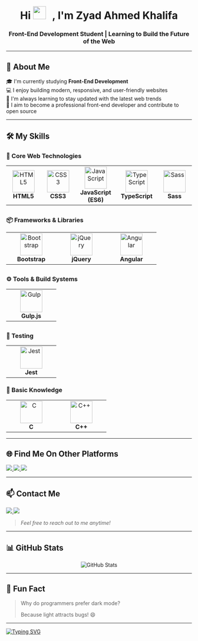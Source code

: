 <h1 align="center">
    Hi
  <img src="https://media.giphy.com/media/hvRJCLFzcasrR4ia7z/giphy.gif" width="35" style="margin-right:10px;" />
, I'm Zyad Ahmed Khalifa
</h1>
<h3 align="center">Front-End Development Student | Learning to Build the Future of the Web</h3>

---

## 🧠 About Me

🎓 I'm currently studying **Front-End Development**  
💻 I enjoy building modern, responsive, and user-friendly websites  
🌱 I'm always learning to stay updated with the latest web trends  
🚀 I aim to become a professional front-end developer and contribute to open source

---

## 🛠️ My Skills

### 🎯 Core Web Technologies

<table>
  <tr>
    <td align="center" width="120">
      <img src="https://cdn.jsdelivr.net/gh/devicons/devicon/icons/html5/html5-original.svg" width="60" alt="HTML5"/><br />
      <strong>HTML5</strong>
    </td>
    <td align="center" width="120">
      <img src="https://cdn.jsdelivr.net/gh/devicons/devicon/icons/css3/css3-original.svg" width="60" alt="CSS3"/><br />
      <strong>CSS3</strong>
    </td>
    <td align="center" width="120">
      <img src="https://cdn.jsdelivr.net/gh/devicons/devicon/icons/javascript/javascript-original.svg" width="60" alt="JavaScript"/><br />
      <strong>JavaScript (ES6)</strong>
    </td>
      <td align="center" width="120">
      <img src="https://cdn.jsdelivr.net/gh/devicons/devicon/icons/typescript/typescript-original.svg" width="60" alt="TypeScript"/><br />
      <strong>TypeScript</strong>
    </td>
    <td align="center" width="120">
      <img src="https://cdn.jsdelivr.net/gh/devicons/devicon/icons/sass/sass-original.svg" width="60" alt="Sass"/><br />
      <strong>Sass</strong>
    </td>
  </tr>
</table>


##

### 📦 Frameworks & Libraries

<table>
  <tr>
    <td align="center" width="120">
      <img src="https://cdn.jsdelivr.net/gh/devicons/devicon/icons/bootstrap/bootstrap-original.svg" width="60" alt="Bootstrap"/><br />
      <strong>Bootstrap</strong>
    </td>
    <td align="center" width="120">
      <img src="https://cdn.jsdelivr.net/gh/devicons/devicon/icons/jquery/jquery-original.svg" width="60" alt="jQuery"/><br />
      <strong>jQuery</strong>
    </td>
    <td align="center" width="120">
      <img src="https://cdn.jsdelivr.net/gh/devicons/devicon/icons/angularjs/angularjs-original.svg" width="60" alt="Angular"/><br />
      <strong>Angular</strong>
    </td>
  </tr>
</table>

##

### ⚙️ Tools & Build Systems

<table>
  <tr>
    <td align="center" width="120">
      <img src="https://cdn.jsdelivr.net/gh/devicons/devicon/icons/gulp/gulp-plain.svg" width="60" alt="Gulp"/><br />
      <strong>Gulp.js</strong>
    </td>
  </tr>
</table>

##

### 🧪 Testing

<table>
  <tr>
    <td align="center" width="120">
      <img src="https://cdn.jsdelivr.net/gh/devicons/devicon/icons/jest/jest-plain.svg" width="60" alt="Jest"/><br />
      <strong>Jest</strong>
    </td>
  </tr>
</table>

### 📘 Basic Knowledge

<table>
  <tr>
    <td align="center" width="120">
      <img src="https://cdn.jsdelivr.net/gh/devicons/devicon/icons/c/c-original.svg" width="60" alt="C"/><br />
      <strong>C</strong>
    </td>
    <td align="center" width="120">
      <img src="https://cdn.jsdelivr.net/gh/devicons/devicon/icons/cplusplus/cplusplus-original.svg" width="60" alt="C++"/><br />
      <strong>C++</strong>
    </td>
  </tr>
</table>

---

## 🌐 Find Me On Other Platforms

<p>
  <a href="https://codepen.io/zyad-ahmed" target="_blank">
    <img src="https://img.shields.io/badge/CodePen-000000?style=for-the-badge&logo=codepen&logoColor=white" />
  </a>

  <a href="https://codeforces.com/profile/Zyad_Ahmed_Khalifa" target="_blank">
    <img src="https://img.shields.io/badge/Codeforces-1F8ACB?style=for-the-badge&logo=codeforces&logoColor=white" />
  </a>

  <a href="https://www.linkedin.com/in/zyad-ahmed-khalifa-92903b37b/?utm_source=share&utm_campaign=share_via&utm_content=profile&utm_medium=android_app" target="_blank">
    <img src="https://img.shields.io/badge/-LinkedIn-0A66C2?style=for-the-badge&logo=linkedin&logoColor=white" />
  </a>
</p>

---

## 📫 Contact Me

<p>
  <a href="mailto:zyad.ah235200@gmail.com">
    <img src="https://img.shields.io/badge/Email-D14836?style=for-the-badge&logo=gmail&logoColor=white" />
  </a>

  <a href="https://wa.me/201033715203" target="_blank">
    <img src="https://img.shields.io/badge/WhatsApp-25D366?style=for-the-badge&logo=whatsapp&logoColor=white" />
  </a>
</p>

> _Feel free to reach out to me anytime!_


---

## 📊 GitHub Stats

<p align="center">
  <img src="https://github-readme-stats.vercel.app/api?username=zyad-ahmed-khalifa&show_icons=true&theme=tokyonight" alt="GitHub Stats" />
</p>

---

## 🌟 Fun Fact

> Why do programmers prefer dark mode?  
>  
> Because light attracts bugs! 😄


---

<a href="https://git.io/typing-svg"><img src="https://readme-typing-svg.demolab.com?font=Fira+Code&color=F7F7F7&vCenter=true&multiline=true&width=700&height=100&lines=%F0%9F%A7%A0+Enjoying+my+work%3F+;Give+it+a+%E2%AD%90+and+follow+me!" alt="Typing SVG" /></a>

  

